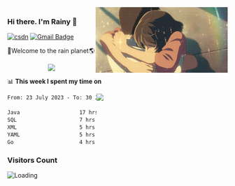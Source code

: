 <img  align='right' height="150" src="https://github.com/LikeRainDay/LikeRainDay/blob/master/pic/img_rain_1.gif?raw=true">



### Hi there. I'm Rainy :lemon:

[![csdn](https://img.shields.io/badge/-csdn-c14438?style=flat-square&logo=c&logoColor=white)](https://blog.csdn.net/qq_15807167)
[![Gmail Badge](https://img.shields.io/badge/-gmail-c14438?style=flat-square&logo=Gmail&logoColor=white&link=mailto:houshuai0816@gmail.com)](mailto:houshuai0816@gmail.com)

🚀Welcome to the rain planet🌎

<center>
<img align='center'  src="https://source.unsplash.com/user/rainyhehe/likes">
</center>

📊 **This week I spent my time on**

<img align='right'   width="300" src="https://github-readme-stats.vercel.app/api?username=LikeRainDay&show_icons=true&title_color=fff&icon_color=79ff97&text_color=9f9f9f&bg_color=151515&count_private=true">

<!--START_SECTION:waka-->

```txt
From: 23 July 2023 - To: 30 July 2023

Java                   17 hrs 51 mins  █████████▓░░░░░░░░░░░░░░░   38.39 %
SQL                    7 hrs 8 mins    ████░░░░░░░░░░░░░░░░░░░░░   15.36 %
XML                    5 hrs 42 mins   ███░░░░░░░░░░░░░░░░░░░░░░   12.26 %
YAML                   5 hrs 37 mins   ███░░░░░░░░░░░░░░░░░░░░░░   12.09 %
Go                     4 hrs 9 mins    ██▒░░░░░░░░░░░░░░░░░░░░░░   08.94 %
```

<!--END_SECTION:waka-->

### Visitors Count
<img align="left" src = "https://profile-counter.glitch.me/LikeRainDay/count.svg" alt ="Loading">
